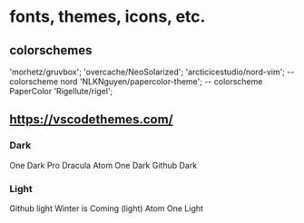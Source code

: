 # fonts, themes, icons, etc.

## colorschemes

 'morhetz/gruvbox';
'overcache/NeoSolarized';
'arcticicestudio/nord-vim'; -- colorscheme nord
'NLKNguyen/papercolor-theme'; -- colorscheme PaperColor
'Rigellute/rigel';


## https://vscodethemes.com/

### Dark
One Dark Pro
Dracula
Atom One Dark
Github Dark

### Light
Github light
Winter is Coming (light)
Atom One Light
